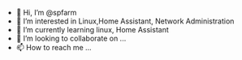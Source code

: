 - 👋 Hi, I’m @spfarm
- 👀 I’m interested in Linux,Home Assistant, Network Administration
- 🌱 I’m currently learning linux, Home Assistant
- 💞️ I’m looking to collaborate on ...
- 📫 How to reach me ...

<!---
spfarm/spfarm is a ✨ special ✨ repository because its `README.md` (this file) appears on your GitHub profile.
You can click the Preview link to take a look at your changes.
--->
